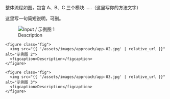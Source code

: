 <!-- _includes/sections/approach.md（或 approach.md） -->


<!-- ### 方法简介 -->
整体流程如图，包含 A、B、C 三个模块……（这里写你的方法文字）

<div class="card pad tight">
  <!-- 这句是和 background 一样的简短说明，可删 -->
  <p class="text-2">这里写一句简短说明，可删。</p>

  <!-- 与 background 相同的正方形紧凑网格：square + s-220 + compact -->
  <div class="fig-grid square tight s-220 compact">
    <figure class="fig">
      <img src="{{ '/assets/images/approach/app-01.jpg' | relative_url }}" alt="Input / 示例图 1">
      <figcaption>Description</figcaption>
    </figure>

    <figure class="fig">
      <img src="{{ '/assets/images/approach/app-02.jpg' | relative_url }}" alt="示例图 2">
      <figcaption>Description</figcaption>
    </figure>

    <figure class="fig">
      <img src="{{ '/assets/images/approach/app-03.jpg' | relative_url }}" alt="示例图 3">
      <figcaption>Description</figcaption>
    </figure>
  </div>
</div>
